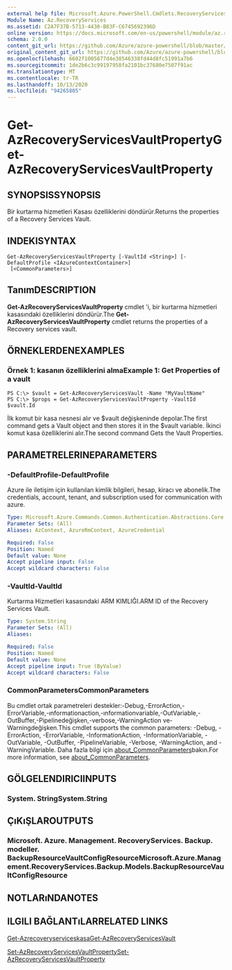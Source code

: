 ```yaml
---
external help file: Microsoft.Azure.PowerShell.Cmdlets.RecoveryServices.Backup.dll-Help.xml
Module Name: Az.RecoveryServices
ms.assetid: C2A7F37B-5713-4430-B83F-C6745692396D
online version: https://docs.microsoft.com/en-us/powershell/module/az.recoveryservices/get-azrecoveryservicesvaultproperty
schema: 2.0.0
content_git_url: https://github.com/Azure/azure-powershell/blob/master/src/RecoveryServices/RecoveryServices/help/Get-AzRecoveryServicesVaultProperty.md
original_content_git_url: https://github.com/Azure/azure-powershell/blob/master/src/RecoveryServices/RecoveryServices/help/Get-AzRecoveryServicesVaultProperty.md
ms.openlocfilehash: 6602f1005877d4e38546338fd44d8fc51991a7b6
ms.sourcegitcommit: 1de2b6c3c99197958fa2101bc37680e7507f91ac
ms.translationtype: MT
ms.contentlocale: tr-TR
ms.lasthandoff: 10/13/2020
ms.locfileid: "94265805"
---
```

# <span data-ttu-id="9e1d7-101">Get-AzRecoveryServicesVaultProperty</span><span class="sxs-lookup"><span data-stu-id="9e1d7-101">Get-AzRecoveryServicesVaultProperty</span></span>

## <span data-ttu-id="9e1d7-102">SYNOPSIS</span><span class="sxs-lookup"><span data-stu-id="9e1d7-102">SYNOPSIS</span></span>
<span data-ttu-id="9e1d7-103">Bir kurtarma hizmetleri Kasası özelliklerini döndürür.</span><span class="sxs-lookup"><span data-stu-id="9e1d7-103">Returns the properties of a Recovery Services Vault.</span></span>

## <span data-ttu-id="9e1d7-104">INDEKI</span><span class="sxs-lookup"><span data-stu-id="9e1d7-104">SYNTAX</span></span>

```
Get-AzRecoveryServicesVaultProperty [-VaultId <String>] [-DefaultProfile <IAzureContextContainer>]
 [<CommonParameters>]
```

## <span data-ttu-id="9e1d7-105">Tanım</span><span class="sxs-lookup"><span data-stu-id="9e1d7-105">DESCRIPTION</span></span>
<span data-ttu-id="9e1d7-106">**Get-AzRecoveryServicesVaultProperty** cmdlet 'i, bir kurtarma hizmetleri kasasındaki özelliklerini döndürür.</span><span class="sxs-lookup"><span data-stu-id="9e1d7-106">The **Get-AzRecoveryServicesVaultProperty** cmdlet returns the properties of a Recovery services vault.</span></span>

## <span data-ttu-id="9e1d7-107">ÖRNEKLERDEN</span><span class="sxs-lookup"><span data-stu-id="9e1d7-107">EXAMPLES</span></span>

### <span data-ttu-id="9e1d7-108">Örnek 1: kasanın özelliklerini alma</span><span class="sxs-lookup"><span data-stu-id="9e1d7-108">Example 1: Get Properties of a vault</span></span>
```
PS C:\> $vault = Get-AzRecoveryServicesVault -Name "MyVaultName"
PS C:\> $props = Get-AzRecoveryServicesVaultProperty -VaultId $vault.Id
```

<span data-ttu-id="9e1d7-109">İlk komut bir kasa nesnesi alır ve $vault değişkeninde depolar.</span><span class="sxs-lookup"><span data-stu-id="9e1d7-109">The first command gets a Vault object and then stores it in the $vault variable.</span></span>
<span data-ttu-id="9e1d7-110">İkinci komut kasa özelliklerini alır.</span><span class="sxs-lookup"><span data-stu-id="9e1d7-110">The second command Gets the Vault Properties.</span></span>

## <span data-ttu-id="9e1d7-111">PARAMETRELERINE</span><span class="sxs-lookup"><span data-stu-id="9e1d7-111">PARAMETERS</span></span>

### <span data-ttu-id="9e1d7-112">-DefaultProfile</span><span class="sxs-lookup"><span data-stu-id="9e1d7-112">-DefaultProfile</span></span>
<span data-ttu-id="9e1d7-113">Azure ile iletişim için kullanılan kimlik bilgileri, hesap, kiracı ve abonelik.</span><span class="sxs-lookup"><span data-stu-id="9e1d7-113">The credentials, account, tenant, and subscription used for communication with azure.</span></span>

```yaml
Type: Microsoft.Azure.Commands.Common.Authentication.Abstractions.Core.IAzureContextContainer
Parameter Sets: (All)
Aliases: AzContext, AzureRmContext, AzureCredential

Required: False
Position: Named
Default value: None
Accept pipeline input: False
Accept wildcard characters: False
```

### <span data-ttu-id="9e1d7-114">-VaultId</span><span class="sxs-lookup"><span data-stu-id="9e1d7-114">-VaultId</span></span>
<span data-ttu-id="9e1d7-115">Kurtarma Hizmetleri kasasındaki ARM KIMLIĞI.</span><span class="sxs-lookup"><span data-stu-id="9e1d7-115">ARM ID of the Recovery Services Vault.</span></span>

```yaml
Type: System.String
Parameter Sets: (All)
Aliases:

Required: False
Position: Named
Default value: None
Accept pipeline input: True (ByValue)
Accept wildcard characters: False
```

### <span data-ttu-id="9e1d7-116">CommonParameters</span><span class="sxs-lookup"><span data-stu-id="9e1d7-116">CommonParameters</span></span>
<span data-ttu-id="9e1d7-117">Bu cmdlet ortak parametreleri destekler:-Debug,-ErrorAction,-ErrorVariable,-ınformationaction,-ınformationvariable,-OutVariable,-OutBuffer,-Pipelinedeğişken,-verbose,-WarningAction ve-Warningdeğişken.</span><span class="sxs-lookup"><span data-stu-id="9e1d7-117">This cmdlet supports the common parameters: -Debug, -ErrorAction, -ErrorVariable, -InformationAction, -InformationVariable, -OutVariable, -OutBuffer, -PipelineVariable, -Verbose, -WarningAction, and -WarningVariable.</span></span> <span data-ttu-id="9e1d7-118">Daha fazla bilgi için [about_CommonParameters](http://go.microsoft.com/fwlink/?LinkID=113216)bakın.</span><span class="sxs-lookup"><span data-stu-id="9e1d7-118">For more information, see [about_CommonParameters](http://go.microsoft.com/fwlink/?LinkID=113216).</span></span>

## <span data-ttu-id="9e1d7-119">GÖLGELENDIRICI</span><span class="sxs-lookup"><span data-stu-id="9e1d7-119">INPUTS</span></span>

### <span data-ttu-id="9e1d7-120">System. String</span><span class="sxs-lookup"><span data-stu-id="9e1d7-120">System.String</span></span>

## <span data-ttu-id="9e1d7-121">ÇıKıŞLAR</span><span class="sxs-lookup"><span data-stu-id="9e1d7-121">OUTPUTS</span></span>

### <span data-ttu-id="9e1d7-122">Microsoft. Azure. Management. RecoveryServices. Backup. modeller. BackupResourceVaultConfigResource</span><span class="sxs-lookup"><span data-stu-id="9e1d7-122">Microsoft.Azure.Management.RecoveryServices.Backup.Models.BackupResourceVaultConfigResource</span></span>

## <span data-ttu-id="9e1d7-123">NOTLARıNDA</span><span class="sxs-lookup"><span data-stu-id="9e1d7-123">NOTES</span></span>

## <span data-ttu-id="9e1d7-124">ILGILI BAĞLANTıLAR</span><span class="sxs-lookup"><span data-stu-id="9e1d7-124">RELATED LINKS</span></span>

[<span data-ttu-id="9e1d7-125">Get-Azrecoveryserviceskasa</span><span class="sxs-lookup"><span data-stu-id="9e1d7-125">Get-AzRecoveryServicesVault</span></span>](./Get-AzRecoveryServicesVault.md)

[<span data-ttu-id="9e1d7-126">Set-AzRecoveryServicesVaultProperty</span><span class="sxs-lookup"><span data-stu-id="9e1d7-126">Set-AzRecoveryServicesVaultProperty</span></span>](./Set-AzRecoveryServicesVaultProperty.md)
